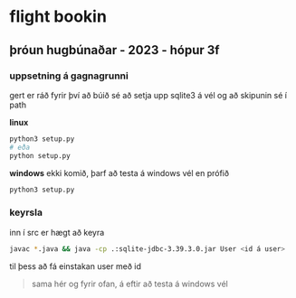 # flight bookin
## þróun hugbúnaðar - 2023 - hópur 3f

### uppsetning á gagnagrunni
gert er ráð fyrir því að búið sé að setja upp sqlite3 á vél og að skipunin sé í path

**linux**
```bash
python3 setup.py
# eða
python setup.py
```

**windows**
ekki komið, þarf að testa á windows vél en prófið
```cmd
python3 setup.py
```

### keyrsla
inn í src er hægt að keyra  
```bash
javac *.java && java -cp .:sqlite-jdbc-3.39.3.0.jar User <id á user>
```

til þess að fá einstakan user með id
> sama hér og fyrir ofan, á eftir að testa á windows vél

